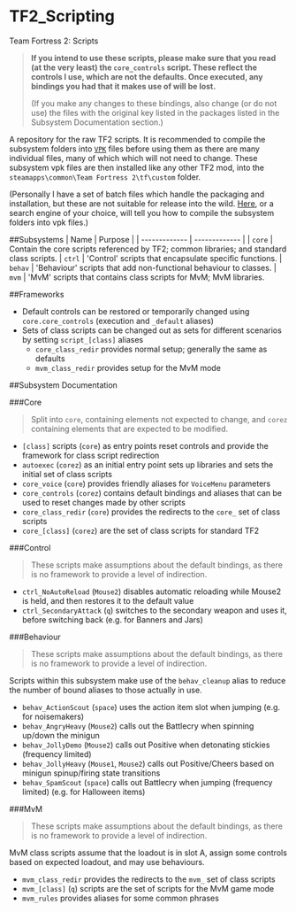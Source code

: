 # TF2_Scripting
Team Fortress 2: Scripts

> **If you intend to use these scripts, please make sure that you read (at the very least) the `core_controls` script. These reflect the controls I use, which are not the defaults. Once executed, any bindings you had that it makes use of will be lost.**
>
> (If you make any changes to these bindings, also change (or do not use) the files with the original key listed in the packages listed in the Subsystem Documentation section.)

A repository for the raw TF2 scripts. It is recommended to compile the subsystem folders into [`VPK`][link-VPK] files before using them as there are many individual files, many of which which will not need to change.
These subsystem vpk files are then installed like any other TF2 mod, into the `steamapps\common\Team Fortress 2\tf\custom` folder.

(Personally I have a set of batch files which handle the packaging and installation, but these are not suitable for release into the wild. [Here][link-VPK], or a search engine of your choice, will tell you how to compile the subsystem folders into vpk files.)

[link-VPK]:https://developer.valvesoftware.com/wiki/VPK

##Subsystems
| Name          | Purpose       |
| ------------- | ------------- |
| `core`        | Contain the core scripts referenced by TF2; common libraries; and standard class scripts.
| `ctrl`        | 'Control' scripts that encapsulate specific functions.
| `behav`       | 'Behaviour' scripts that add non-functional behaviour to classes.
| `mvm`         | 'MvM' scripts that contains class scripts for MvM; MvM libraries.

##Frameworks
- Default controls can be restored or temporarily changed using `core.core_controls` (execution and `_default` aliases)
- Sets of class scripts can be changed out as sets for different scenarios by setting `script_[class]` aliases
  + `core_class_redir` provides normal setup; generally the same as defaults
  + `mvm_class_redir` provides setup for the MvM mode

##Subsystem Documentation

###Core
> Split into `core`, containing elements not expected to change, and `corez` containing elements that are expected to be modified.

- `[class]` scripts (`core`) as entry points reset controls and provide the framework for class script redirection
- `autoexec` (`corez`) as an initial entry point sets up libraries and sets the initial set of class scripts
- `core_voice` (`core`) provides friendly aliases for `VoiceMenu` parameters
- `core_controls` (`corez`) contains default bindings and aliases that can be used to reset changes made by other scripts
- `core_class_redir` (`core`) provides the redirects to the `core_` set of class scripts
- `core_[class]` (`corez`) are the set of class scripts for standard TF2

###Control
> These scripts make assumptions about the default bindings, as there is no framework to provide a level of indirection.

- `ctrl_NoAutoReload` (`Mouse2`) disables automatic reloading while Mouse2 is held, and then restores it to the default value
- `ctrl_SecondaryAttack` (`q`) switches to the secondary weapon and uses it, before switching back (e.g. for Banners and Jars)

###Behaviour
> These scripts make assumptions about the default bindings, as there is no framework to provide a level of indirection.

Scripts within this subsystem make use of the `behav_cleanup` alias to reduce the number of bound aliases to those actually in use.
- `behav_ActionScout` (`space`) uses the action item slot when jumping (e.g. for noisemakers)
- `behav_AngryHeavy` (`Mouse2`) calls out the Battlecry when spinning up/down the minigun
- `behav_JollyDemo` (`Mouse2`) calls out Positive when detonating stickies (frequency limited)
- `behav_JollyHeavy` (`Mouse1`, `Mouse2`) calls out Positive/Cheers based on minigun spinup/firing state transitions
- `behav_SpamScout` (`space`) calls out Battlecry when jumping (frequency limited) (e.g. for Halloween items)

###MvM
> These scripts make assumptions about the default bindings, as there is no framework to provide a level of indirection.

MvM class scripts assume that the loadout is in slot A, assign some controls based on expected loadout, and may use behaviours.
- `mvm_class_redir` provides the redirects to the `mvm_` set of class scripts
- `mvm_[class]` (`q`)  scripts are the set of scripts for the MvM game mode
- `mvm_rules` provides aliases for some common phrases
